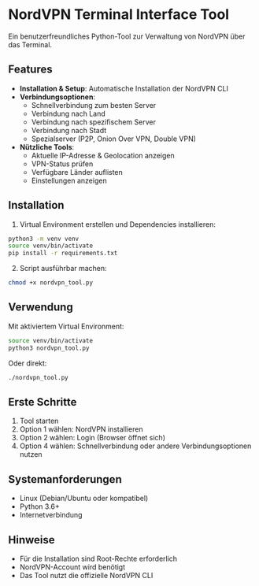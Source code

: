 # NordVPN Terminal Interface Tool

Ein benutzerfreundliches Python-Tool zur Verwaltung von NordVPN über das Terminal.

## Features

- **Installation & Setup**: Automatische Installation der NordVPN CLI
- **Verbindungsoptionen**:
  - Schnellverbindung zum besten Server
  - Verbindung nach Land
  - Verbindung nach spezifischem Server
  - Verbindung nach Stadt
  - Spezialserver (P2P, Onion Over VPN, Double VPN)
- **Nützliche Tools**:
  - Aktuelle IP-Adresse & Geolocation anzeigen
  - VPN-Status prüfen
  - Verfügbare Länder auflisten
  - Einstellungen anzeigen

## Installation

1. Virtual Environment erstellen und Dependencies installieren:
```bash
python3 -m venv venv
source venv/bin/activate
pip install -r requirements.txt
```

2. Script ausführbar machen:
```bash
chmod +x nordvpn_tool.py
```

## Verwendung

Mit aktiviertem Virtual Environment:
```bash
source venv/bin/activate
python3 nordvpn_tool.py
```

Oder direkt:
```bash
./nordvpn_tool.py
```

## Erste Schritte

1. Tool starten
2. Option 1 wählen: NordVPN installieren
3. Option 2 wählen: Login (Browser öffnet sich)
4. Option 4 wählen: Schnellverbindung oder andere Verbindungsoptionen nutzen

## Systemanforderungen

- Linux (Debian/Ubuntu oder kompatibel)
- Python 3.6+
- Internetverbindung

## Hinweise

- Für die Installation sind Root-Rechte erforderlich
- NordVPN-Account wird benötigt
- Das Tool nutzt die offizielle NordVPN CLI
